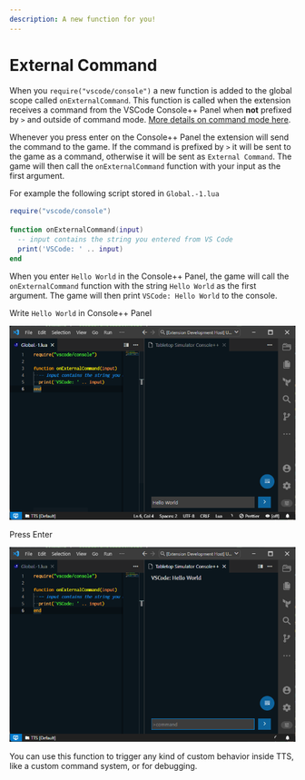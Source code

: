 ```yaml
---
description: A new function for you!
---
```


# External Command

When you `require("vscode/console")` a new function is added to the global scope called `onExternalCommand`. This function is called when the extension receives a command from the VSCode Console++ Panel when **not** prefixed by `>` and outside of command mode. [More details on command mode here](console++#command-mode).

Whenever you press enter on the Console++ Panel the extension will send the command to the game. If the command is prefixed by `>` it will be sent to the game as a command, otherwise it will be sent as `External Command`. The game will then call the `onExternalCommand` function with your input as the first argument.

For example the following script stored in `Global.-1.lua`

```lua
require("vscode/console")

function onExternalCommand(input)
  -- input contains the string you entered from VS Code
  print('VSCode: ' .. input)
end
```

When you enter `Hello World` in the Console++ Panel, the game will call the `onExternalCommand` function with the string `Hello World` as the first argument. The game will then print `VSCode: Hello World` to the console.

Write `Hello World` in Console++ Panel

![Before onExternalCommand](before.png)

Press Enter

![After onExternalCommand](after.png)

You can use this function to trigger any kind of custom behavior inside TTS, like a custom command system, or for debugging.
